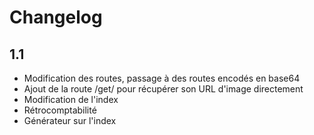 # Changelog
## 1.1
- Modification des routes, passage à des routes encodés en base64
- Ajout de la route /get/ pour récupérer son URL d'image directement
- Modification de l'index
- Rétrocomptabilité
- Générateur sur l'index